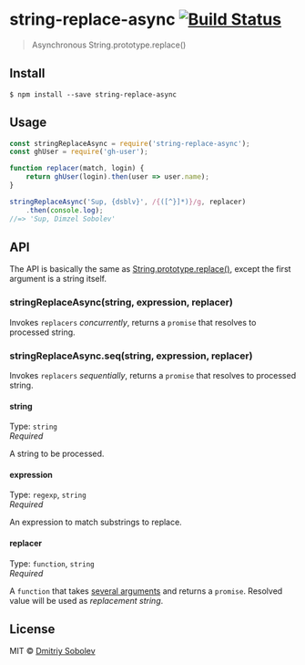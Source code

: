 # string-replace-async [![Build Status](https://travis-ci.org/dsblv/string-replace-async.svg?branch=master)](https://travis-ci.org/dsblv/string-replace-async)

> Asynchronous String.prototype.replace()


## Install

```
$ npm install --save string-replace-async
```


## Usage

```js
const stringReplaceAsync = require('string-replace-async');
const ghUser = require('gh-user');

function replacer(match, login) {
	return ghUser(login).then(user => user.name);
}

stringReplaceAsync('Sup, {dsblv}', /{([^}]*)}/g, replacer)
	.then(console.log);
//=> 'Sup, Dimzel Sobolev'
```


## API

The API is basically the same as [String.prototype.replace()](https://developer.mozilla.org/en-US/docs/Web/JavaScript/Reference/Global_Objects/String/replace), except the first argument is a string itself.

### stringReplaceAsync(string, expression, replacer)

Invokes `replacers` *concurrently*, returns a `promise` that resolves to processed string.

### stringReplaceAsync.seq(string, expression, replacer)

Invokes `replacers` *sequentially*, returns a `promise` that resolves to processed string.

#### string

Type: `string`  
*Required*

A string to be processed.

#### expression

Type: `regexp`, `string`  
*Required*

An expression to match substrings to replace.

#### replacer

Type: `function`, `string`  
*Required*

A `function` that takes [several arguments](https://developer.mozilla.org/en-US/docs/Web/JavaScript/Reference/Global_Objects/String/replace#Specifying_a_function_as_a_parameter) and returns a `promise`. Resolved value will be used as *replacement string*.


## License

MIT © [Dmitriy Sobolev](http://github.com/dsblv)
